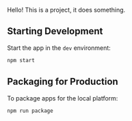 <p>
  Hello! This is a project, it does something.
</p>


## Starting Development

Start the app in the `dev` environment:

```bash
npm start
```

## Packaging for Production

To package apps for the local platform:

```bash
npm run package
```

